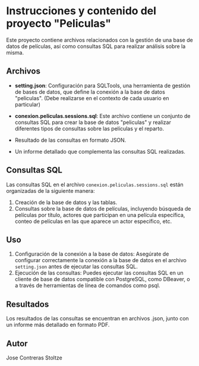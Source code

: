 # Instrucciones y contenido del proyecto "Peliculas"

Este proyecto contiene archivos relacionados con la gestión de una base de datos de películas, así como consultas SQL para realizar análisis sobre la misma.

## Archivos

- **setting.json**: Configuración para SQLTools, una herramienta de gestión de bases de datos, que define la conexión a la base de datos "peliculas". (Debe realizarse en el contexto de cada usuario en particular)
  
- **conexion.peliculas.sessions.sql**: Este archivo contiene un conjunto de consultas SQL para crear la base de datos "peliculas" y realizar diferentes tipos de consultas sobre las películas y el reparto.

- Resultado de las consultas en formato JSON.

- Un informe detallado que complementa las consultas SQL realizadas.

## Consultas SQL

Las consultas SQL en el archivo `conexion.peliculas.sessions.sql` están organizadas de la siguiente manera:

1. Creación de la base de datos y las tablas.
2. Consultas sobre la base de datos de películas, incluyendo búsqueda de películas por título, actores que participan en una película específica, conteo de películas en las que aparece un actor específico, etc.

## Uso

1. Configuración de la conexión a la base de datos: Asegúrate de configurar correctamente la conexión a la base de datos en el archivo `setting.json` antes de ejecutar las consultas SQL.
2. Ejecución de las consultas: Puedes ejecutar las consultas SQL en un cliente de base de datos compatible con PostgreSQL, como DBeaver, o a través de herramientas de línea de comandos como psql.

## Resultados

Los resultados de las consultas se encuentran en archivos .json, junto con un informe más detallado en formato PDF.

## Autor

Jose Contreras Stoltze
